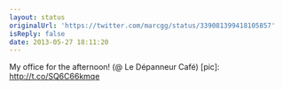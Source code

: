 ```yaml
---
layout: status
originalUrl: 'https://twitter.com/marcgg/status/339081399418105857'
isReply: false
date: 2013-05-27 18:11:20
---
```


My office for the afternoon! (@ Le Dépanneur Café) [pic]: http://t.co/SQ6C66kmqe
